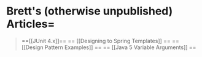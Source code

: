 # Brett's (otherwise unpublished) Articles=
> ==[[JUnit 4.x]]==
> == [[Designing to Spring Templates]] ==
> == [[Design Pattern Examples]] ==
> == [[Java 5 Variable Arguments]] ==


